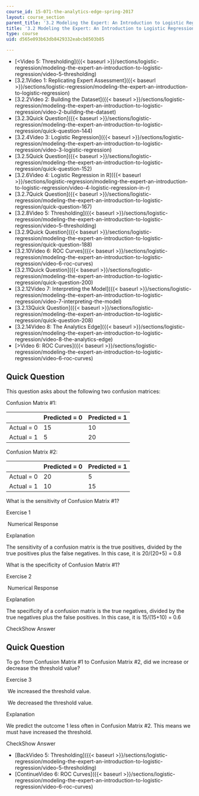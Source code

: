 ```yaml
---
course_id: 15-071-the-analytics-edge-spring-2017
layout: course_section
parent_title: '3.2 Modeling the Expert: An Introduction to Logistic Regression'
title: '3.2 Modeling the Expert: An Introduction to Logistic Regression'
type: course
uid: d565e093b63db8429332eabcb8503b85

---
```


*   [<Video 5: Thresholding]({{< baseurl >}}/sections/logistic-regression/modeling-the-expert-an-introduction-to-logistic-regression/video-5-thresholding)
*   [3.2.1Video 1: Replicating Expert Assessment]({{< baseurl >}}/sections/logistic-regression/modeling-the-expert-an-introduction-to-logistic-regression)
*   [3.2.2Video 2: Building the Dataset]({{< baseurl >}}/sections/logistic-regression/modeling-the-expert-an-introduction-to-logistic-regression/video-2-building-the-dataset)
*   [3.2.3Quick Question]({{< baseurl >}}/sections/logistic-regression/modeling-the-expert-an-introduction-to-logistic-regression/quick-question-144)
*   [3.2.4Video 3: Logistic Regression]({{< baseurl >}}/sections/logistic-regression/modeling-the-expert-an-introduction-to-logistic-regression/video-3-logistic-regression)
*   [3.2.5Quick Question]({{< baseurl >}}/sections/logistic-regression/modeling-the-expert-an-introduction-to-logistic-regression/quick-question-152)
*   [3.2.6Video 4: Logistic Regression in R]({{< baseurl >}}/sections/logistic-regression/modeling-the-expert-an-introduction-to-logistic-regression/video-4-logistic-regression-in-r)
*   [3.2.7Quick Question]({{< baseurl >}}/sections/logistic-regression/modeling-the-expert-an-introduction-to-logistic-regression/quick-question-167)
*   [3.2.8Video 5: Thresholding]({{< baseurl >}}/sections/logistic-regression/modeling-the-expert-an-introduction-to-logistic-regression/video-5-thresholding)
*   [3.2.9Quick Question]({{< baseurl >}}/sections/logistic-regression/modeling-the-expert-an-introduction-to-logistic-regression/quick-question-188)
*   [3.2.10Video 6: ROC Curves]({{< baseurl >}}/sections/logistic-regression/modeling-the-expert-an-introduction-to-logistic-regression/video-6-roc-curves)
*   [3.2.11Quick Question]({{< baseurl >}}/sections/logistic-regression/modeling-the-expert-an-introduction-to-logistic-regression/quick-question-200)
*   [3.2.12Video 7: Interpreting the Model]({{< baseurl >}}/sections/logistic-regression/modeling-the-expert-an-introduction-to-logistic-regression/video-7-interpreting-the-model)
*   [3.2.13Quick Question]({{< baseurl >}}/sections/logistic-regression/modeling-the-expert-an-introduction-to-logistic-regression/quick-question-208)
*   [3.2.14Video 8: The Analytics Edge]({{< baseurl >}}/sections/logistic-regression/modeling-the-expert-an-introduction-to-logistic-regression/video-8-the-analytics-edge)
*   [\>Video 6: ROC Curves]({{< baseurl >}}/sections/logistic-regression/modeling-the-expert-an-introduction-to-logistic-regression/video-6-roc-curves)

Quick Question
--------------

This question asks about the following two confusion matrices:

Confusion Matrix #1:

| &nbsp; | Predicted = 0 | Predicted = 1 |
| --- | --- | --- |
| Actual = 0 | 15 | 10 |
| Actual = 1 | 5 | 20 

Confusion Matrix #2:

| &nbsp; | Predicted = 0 | Predicted = 1 |
| --- | --- | --- |
| Actual = 0 | 20 | 5 |
| Actual = 1 | 10 | 15 

What is the sensitivity of Confusion Matrix #1?

Exercise 1

&nbsp;Numerical Response&nbsp;

Explanation

The sensitivity of a confusion matrix is the true positives, divided by the true positives plus the false negatives. In this case, it is 20/(20+5) = 0.8

What is the specificity of Confusion Matrix #1?

Exercise 2

&nbsp;Numerical Response&nbsp;

Explanation

The specificity of a confusion matrix is the true negatives, divided by the true negatives plus the false positives. In this case, it is 15/(15+10) = 0.6

CheckShow Answer

Quick Question
--------------

To go from Confusion Matrix #1 to Confusion Matrix #2, did we increase or decrease the threshold value?

Exercise 3

&nbsp;We increased the threshold value.&nbsp;

&nbsp;We decreased the threshold value.&nbsp;

Explanation

We predict the outcome 1 less often in Confusion Matrix #2. This means we must have increased the threshold.

CheckShow Answer

*   [BackVideo 5: Thresholding]({{< baseurl >}}/sections/logistic-regression/modeling-the-expert-an-introduction-to-logistic-regression/video-5-thresholding)
*   [ContinueVideo 6: ROC Curves]({{< baseurl >}}/sections/logistic-regression/modeling-the-expert-an-introduction-to-logistic-regression/video-6-roc-curves)